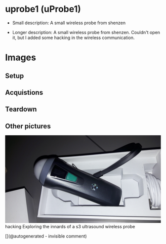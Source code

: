 # uprobe1 (uProbe1)

* Small description: A small wireless probe from shenzen

* Longer description: A small wireless probe from shenzen. Couldn't open it, but I added some hacking in the wireless communication.

# Images

## Setup 

## Acquistions 

## Teardown 

## Other pictures 

![](/include/s3/images/uProbe1/20171127_210440.jpg)
hacking
Exploring the innards of a s3 ultrasound wireless probe





[](@autogenerated - invisible comment)